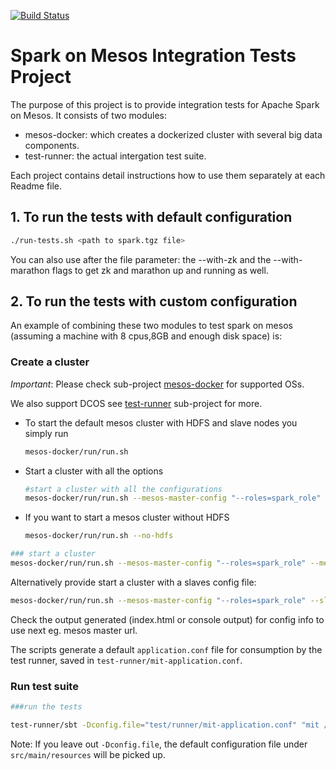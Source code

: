 [![Build Status](https://travis-ci.org/typesafehub/mesos-spark-integration-tests.svg?branch=master)](https://travis-ci.org/typesafehub/mesos-spark-integration-tests)

# Spark on Mesos Integration Tests Project

The purpose of this project is to provide integration tests for Apache Spark
on Mesos. It consists of two modules:
- mesos-docker: which creates a dockerized cluster with several big data components.
- test-runner: the actual intergation test suite.

Each project contains detail instructions how to use them separately at each Readme
file.

## 1. To run the tests with default configuration

```sh
./run-tests.sh <path to spark.tgz file>  
```
You can also use after the file parameter: the --with-zk and the --with-marathon
flags to get zk and marathon up and running as well.

## 2. To run the tests with custom configuration  

An example of combining these two modules to test spark on mesos (assuming a machine with 8 cpus,8GB and enough disk space) is:

### Create a cluster

*Important*: Please check sub-project [mesos-docker](mesos-docker/README.md) for supported OSs.

 We also support DCOS see [test-runner](test-runner/README.md) sub-project for more.

- To start the default mesos cluster with HDFS and slave nodes you simply run

	```sh
	mesos-docker/run/run.sh
	```

- Start a cluster with all the options

	```sh
	#start a cluster with all the configurations
	mesos-docker/run/run.sh --mesos-master-config "--roles=spark_role" --mesos-slave-config "--resources=disk(spark_role):10000;cpus(spark_role):4;mem(spark_role):3000;cpus(*):4;mem(*):3000;disk(*):10000"
	```

- If you want to start a mesos cluster without HDFS

	```sh
	mesos-docker/run/run.sh --no-hdfs
	```

```sh
### start a cluster
mesos-docker/run/run.sh --mesos-master-config "--roles=spark_role" --mesos-slave-config "--resources=disk(spark_role):10000;cpus(spark_role):4;mem(spark_role):3000;cpus(*):4;mem(*):3000;disk(*):10000"
```
Alternatively provide start a cluster with a slaves config file:
```sh
mesos-docker/run/run.sh --mesos-master-config "--roles=spark_role" --slaves-cfg-file slaves-config.json.template
```


Check the output generated (index.html or console output) for config info to use next eg. mesos master url.

The scripts generate a default `application.conf` file for consumption by the test runner, saved in `test-runner/mit-application.conf`.

### Run test suite


```sh
###run the tests

test-runner/sbt -Dconfig.file="test/runner/mit-application.conf" "mit /home/stavros/workspace/installs/spark-1.5.1-bin-hadoop2.6  mesos://172.17.42.1:5050"
```

Note: If you leave out `-Dconfig.file`, the default configuration file under `src/main/resources` will be picked up.
